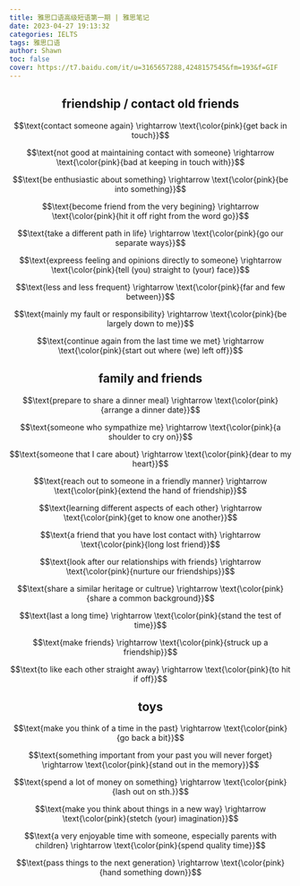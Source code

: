 ```yaml
---
title: 雅思口语高级短语第一期 | 雅思笔记
date: 2023-04-27 19:13:32
categories: IELTS
tags: 雅思口语
author: Shawn
toc: false
cover: https://t7.baidu.com/it/u=3165657288,4248157545&fm=193&f=GIF
---
```


<center><h2>friendship / contact old friends</h2></center>

$$\text{contact someone again} \rightarrow \text{\color{pink}{get back in touch}}$$

$$\text{not good at maintaining contact with someone} \rightarrow \text{\color{pink}{bad at keeping in touch with}}$$

$$\text{be enthusiastic about something} \rightarrow \text{\color{pink}{be into something}}$$

$$\text{become friend from the very begining} \rightarrow \text{\color{pink}{hit it off right from the word go}}$$

$$\text{take a different path in life} \rightarrow \text{\color{pink}{go our separate ways}}$$

$$\text{expreess feeling and opinions directly to someone} \rightarrow \text{\color{pink}{tell (you) straight to (your) face}}$$

$$\text{less and less frequent} \rightarrow \text{\color{pink}{far and few between}}$$

$$\text{mainly my fault or responsibility} \rightarrow \text{\color{pink}{be largely down to me}}$$

$$\text{continue again from the last time we met} \rightarrow \text{\color{pink}{start out where (we) left off}}$$

<center><h2>family and friends</h2></center>

$$\text{prepare to share a dinner meal} \rightarrow \text{\color{pink}{arrange a dinner date}}$$

$$\text{someone who sympathize me} \rightarrow \text{\color{pink}{a shoulder to cry on}}$$

$$\text{someone that I care about} \rightarrow \text{\color{pink}{dear to my heart}}$$

$$\text{reach out to someone in a friendly manner} \rightarrow \text{\color{pink}{extend the hand of friendship}}$$

$$\text{learning different aspects of each other} \rightarrow \text{\color{pink}{get to know one another}}$$

$$\text{a friend that you have lost contact with} \rightarrow \text{\color{pink}{long lost friend}}$$

$$\text{look after our relationships with friends} \rightarrow \text{\color{pink}{nurture our friendships}}$$

$$\text{share a similar heritage or cultrue} \rightarrow \text{\color{pink}{share a common background}}$$

$$\text{last a long time} \rightarrow \text{\color{pink}{stand the test of time}}$$

$$\text{make friends} \rightarrow \text{\color{pink}{struck up a friendship}}$$

$$\text{to like each other straight away} \rightarrow \text{\color{pink}{to hit if off}}$$


<center><h2>toys</h2></center>

$$\text{make you think of a time in the past} \rightarrow \text{\color{pink}{go back a bit}}$$

$$\text{something important from your past you will never forget} \rightarrow \text{\color{pink}{stand out in the memory}}$$

$$\text{spend a lot of money on something} \rightarrow \text{\color{pink}{lash out on sth.}}$$

$$\text{make you think about things in a new way} \rightarrow \text{\color{pink}{stetch (your) imagination}}$$

$$\text{a very enjoyable time with someone, especially parents with children} \rightarrow \text{\color{pink}{spend quality time}}$$

$$\text{pass things to the next generation} \rightarrow \text{\color{pink}{hand something down}}$$